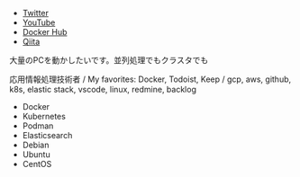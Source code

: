 - [Twitter](https://twitter.com/spiktikn)
- [YouTube](https://www.youtube.com/channel/UCBTgKMkQ20hh_9p8IepY05g)
- [Docker Hub](https://hub.docker.com/u/spiktikn)
- [Qiita](https://qiita.com/spiktikn)

大量のPCを動かしたいです。並列処理でもクラスタでも

応用情報処理技術者 / My favorites: Docker, Todoist, Keep / gcp, aws, github, k8s, elastic stack, vscode, linux, redmine, backlog

- Docker
- Kubernetes
- Podman
- Elasticsearch
- Debian
- Ubuntu
- CentOS
